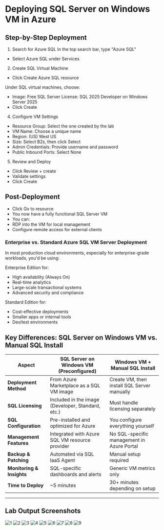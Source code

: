 # Deploying SQL Server on Windows VM in Azure

## Step-by-Step Deployment
1. Search for Azure SQL
In the top search bar, type "Azure SQL"

- Select Azure SQL under Services

2. Create SQL Virtual Machine
- Click Create Azure SQL resource

Under SQL virtual machines, choose:
- Image: Free SQL Server License: SQL 2025 Developer on Windows Server 2025
- Click Create

4. Configure VM Settings
- Resource Group: Select the one created by the lab
- VM Name: Choose a unique name
- Region: (US) West US
- Size: Select B2s, then click Select
- Admin Credentials: Provide username and password
- Public Inbound Ports: Select None

5. Review and Deploy
- Click Review + create
- Validate settings
- Click Create

## Post-Deployment
- Click Go to resource
- You now have a fully functional SQL Server VM
- You can:
- RDP into the VM for local management
- Configure remote access for external clients

### Enterprise vs. Standard Azure SQL VM Server Deployment

In most production cloud environments, especially for enterprise-grade workloads, you'd be using:

Enterprise Edition for:

- High availability (Always On)
- Real-time analytics
- Large-scale transactional systems
- Advanced security and compliance

Standard Edition for:

- Cost-effective deployments
- Smaller apps or internal tools
- Dev/test environments

## Key Differences: SQL Server on Windows VM vs. Manual SQL Install

| **Aspect**               | **SQL Server on Windows VM (Preconfigured)**       | **Windows VM + Manual SQL Install**            |
|--------------------------|----------------------------------------------------|------------------------------------------------|
| **Deployment Method**    | From Azure Marketplace as a SQL VM image           | Create VM, then install SQL Server manually    |
| **SQL Licensing**        | Included in the image (Developer, Standard, etc.)  | Must handle licensing separately               |
| **SQL Configuration**    | Pre-installed and optimized for Azure              | You configure everything yourself              |
| **Management Features**  | Integrated with Azure SQL VM resource provider     | No SQL-specific management in Azure Portal     |
| **Backup & Patching**    | Automated via SQL IaaS Agent                       | Manual setup required                          |
| **Monitoring & Insights**| SQL-specific dashboards and alerts                 | Generic VM metrics only                        |
| **Time to Deploy**       | ~5 minutes                                         | 30+ minutes depending on setup                 |

---

## Lab Output Screenshots

![1](https://github.com/user-attachments/assets/971a15e2-166c-43a7-950d-f9c055d6dd17)
![2](https://github.com/user-attachments/assets/527f92b4-1408-497e-9b7a-1244d56abda8)
![3](https://github.com/user-attachments/assets/6b87973c-ae83-4e79-b3a8-31a782921e9c)
![4](https://github.com/user-attachments/assets/e2ea3814-62e3-4a91-a830-224197700d03)
![5](https://github.com/user-attachments/assets/099bdceb-a7bc-4de0-9e4e-c72e82a6a188)
![6](https://github.com/user-attachments/assets/2f2f01fe-6267-4bea-abe8-d54241663154)
![7](https://github.com/user-attachments/assets/baf6fdbd-ce3c-46aa-b9b0-67d441d57e30)
![8](https://github.com/user-attachments/assets/090838d7-9484-49e5-9cf9-75504c1b0a8b)
![9](https://github.com/user-attachments/assets/cddf942b-6d7d-4f79-83b8-b8df5aad82d3)
